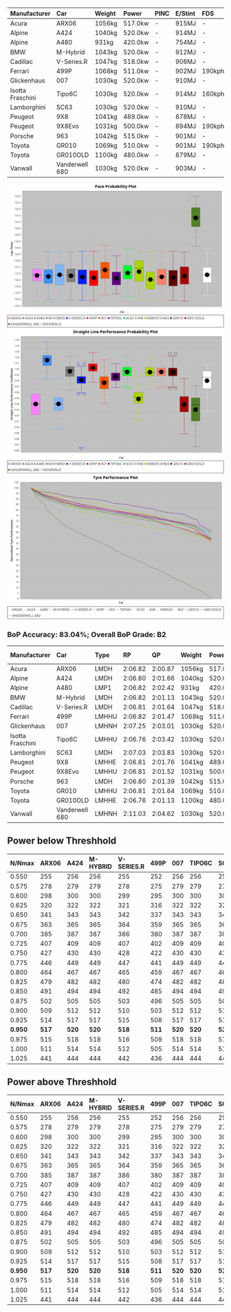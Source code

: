 | Manufacturer     | Car            | Weight | Power   | PINC    | E/Stint | FDS     |
|:-|:-|:-|:-|:-|:-|:-|
| Acura            | ARX06          | 1056kg | 517.0kw |    -    | 915MJ   |    -    |
| Alpine           | A424           | 1040kg | 520.0kw |    -    | 914MJ   |    -    |
| Alpine           | A480           | 931kg  | 420.0kw |    -    | 754MJ   |    -    |
| BMW              | M-Hybrid       | 1043kg | 520.0kw |    -    | 912MJ   |    -    |
| Cadillac         | V-Series.R     | 1047kg | 518.0kw |    -    | 906MJ   |    -    |
| Ferrari          | 499P           | 1068kg | 511.0kw |    -    | 902MJ   | 190kph  |
| Glickenhaus      | 007            | 1030kg | 520.0kw |    -    | 910MJ   |    -    |
| Isotta Fraschini | Tipo6C         | 1030kg | 520.0kw |    -    | 914MJ   | 160kph  |
| Lamborghini      | SC63           | 1030kg | 520.0kw |    -    | 910MJ   |    -    |
| Peugeot          | 9X8            | 1041kg | 489.0kw |    -    | 878MJ   |    -    |
| Peugeot          | 9X8Evo         | 1031kg | 500.0kw |    -    | 894MJ   | 190kph  |
| Porsche          | 963            | 1042kg | 515.0kw |    -    | 901MJ   |    -    |
| Toyota           | GR010          | 1069kg | 510.0kw |    -    | 901MJ   | 190kph  |
| Toyota           | GR010OLD       | 1100kg | 480.0kw |    -    | 879MJ   |    -    |
| Vanwall          | Vanderwell 680 | 1030kg | 520.0kw |    -    | 903MJ   |    -    |

![PACECHART](./IMG/AUTO.png)
![STRAIGHTLINEPERFORMANCECHART](./IMG/AUTO_sp.png)
![TYREPERFORMANCECHART](./IMG/AUTO_tw.png)

### BoP Accuracy: 83.04%; Overall BoP Grade: B2
| Manufacturer     | Car            | Type  | RP      | QP      | Weight | Power¹  | Threshhold | PINC    | Power²   | E/Stint | AVG Vmax  | FDS     | RDLC | L/Stint | BOP-Grade | Model Accuracy | Model Points | Match%  | SimDiff |
|:-|:-|:-|:-|:-|:-|:-|:-|:-|:-|:-|:-|:-|:-|:-|:-|:-|:-|:-|:-|
| Acura            | ARX06          | LMDH  | 2:06.82 | 2:00.87 | 1056kg | 517.0kw | 0.0kph     |    -    | 517.00kw |  915MJ  | 299.83kph |    -    | 1.01 | 25      | +D1       | 100.00%        | 995          | 68.74%  | #       |
| Alpine           | A424           | LMDH  | 2:06.80 | 2:01.66 | 1040kg | 520.0kw | 0.0kph     |    -    | 520.00kw |  914MJ  | 312.86kph |    -    | 1.01 | 25      | -A2       | 86.43%         | 618          | 94.14%  | ±2.41s  |
| Alpine           | A480           | LMP1  | 2:06.82 | 2:02.42 |  931kg | 420.0kw | 0.0kph     |    -    | 420.00kw |  754MJ  | 297.14kph |    -    | 1.00 | 23      | ~A1       | 68.63%         | 967          | 100.00% | ±0.16s  |
| BMW              | M-Hybrid       | LMDH  | 2:06.82 | 2:01.13 | 1043kg | 520.0kw | 0.0kph     |    -    | 520.00kw |  912MJ  | 309.65kph |    -    | 1.01 | 25      | +B1       | 93.77%         | 1672         | 89.94%  | ±2.68s  |
| Cadillac         | V-Series.R     | LMDH  | 2:06.81 | 2:01.64 | 1047kg | 518.0kw | 0.0kph     |    -    | 518.00kw |  906MJ  | 305.76kph |    -    | 1.01 | 25      | ~A1       | 83.12%         | 1921         | 96.56%  | ±3.33s  |
| Ferrari          | 499P           | LMHHU | 2:06.82 | 2:01.47 | 1068kg | 511.0kw | 0.0kph     |    -    | 511.00kw |  902MJ  | 308.09kph | 190kph  | 1.02 | 25      | ~A1       | 69.49%         | 1950         | 100.00% | ±2.92s  |
| Glickenhaus      | 007            | LMHNH | 2:07.25 | 2:03.01 | 1030kg | 520.0kw | 0.0kph     |    -    | 520.00kw |  910MJ  | 307.31kph |    -    | 0.96 | 25      | ~A1       | 89.50%         | 1518         | 100.00% | ±2.02s  |
| Isotta Fraschini | Tipo6C         | LMHHU | 2:06.76 | 2:03.42 | 1030kg | 520.0kw | 0.0kph     |    -    | 520.00kw |  914MJ  | 308.99kph | 160kph  | 1.08 | 25      | +C2       | 73.56%         | 64           | 73.12%  | ±2.88s  |
| Lamborghini      | SC63           | LMDH  | 2:07.03 | 2:03.83 | 1030kg | 520.0kw | 0.0kph     |    -    | 520.00kw |  910MJ  | 310.05kph |    -    | 1.06 | 25      | +A2       | 95.82%         | 459          | 93.84%  | ±2.70s  |
| Peugeot          | 9X8            | LMHHE | 2:06.81 | 2:01.76 | 1041kg | 489.0kw | 0.0kph     |    -    | 489.00kw |  878MJ  | 298.40kph |    -    | 1.02 | 25      | -A2       | 88.75%         | 2383         | 93.60%  | ±0.96s  |
| Peugeot          | 9X8Evo         | LMHHU | 2:06.81 | 2:01.52 | 1031kg | 500.0kw | 0.0kph     |    -    | 500.00kw |  894MJ  | 307.93kph | 190kph  | 1.02 | 25      | ~A1       | 66.97%         | 221          | 100.00% | ±2.84s  |
| Porsche          | 963            | LMDH  | 2:06.80 | 2:01.39 | 1042kg | 515.0kw | 0.0kph     |    -    | 515.00kw |  901MJ  | 308.65kph |    -    | 1.01 | 25      | ~A1       | 81.02%         | 5243         | 97.50%  | ±2.17s  |
| Toyota           | GR010          | LMHHU | 2:06.81 | 2:01.64 | 1069kg | 510.0kw | 0.0kph     |    -    | 510.00kw |  901MJ  | 306.49kph | 190kph  | 1.01 | 25      | ~A1       | 73.70%         | 2701         | 100.00% | ±3.33s  |
| Toyota           | GR010OLD       | LMHHE | 2:06.76 | 2:01.13 | 1100kg | 480.0kw | 0.0kph     |    -    | 480.00kw |  879MJ  | 293.49kph |    -    | 1.00 | 25      | -B1       | 99.03%         | 1536         | 86.18%  | ±1.03s  |
| Vanwall          | Vanderwell 680 | LMHNH | 2:11.03 | 2:04.62 | 1030kg | 520.0kw | 0.0kph     |    -    | 520.00kw |  903MJ  | 299.97kph |    -    | 1.02 | 25      | +Ω2       | 97.01%         | 649          | -48.04% | ±0.53s  |

## Power below Threshhold
| N/Nmax    | ARX06   | A424    | M-HYBRID | V-SERIES.R | 499P    | 007     | TIPO6C  | SC63    | 9X8     | 9X8EVO  | 963     | GR010   | GR010OLD | VANDERWELL 680 | ​     | RPM      | A480    |
|:-|:-|:-|:-|:-|:-|:-|:-|:-|:-|:-|:-|:-|:-|:-|:-|:-|:-|
|  0.550    |  255    |  256    |  256     |  255       |  252    |  256    |  256    |  256    |  241    |  246    |  254    |  251    |  236     |  256           |  ​    |   --     |   -     |
|  0.575    |  278    |  279    |  279     |  278       |  275    |  279    |  279    |  279    |  263    |  269    |  277    |  274    |  258     |  279           |  ​    |   --     |   -     |
|  0.600    |  298    |  300    |  300     |  299       |  295    |  300    |  300    |  300    |  282    |  289    |  297    |  295    |  277     |  300           |  ​    |   --     |   -     |
|  0.625    |  320    |  322    |  322     |  321       |  316    |  322    |  322    |  322    |  302    |  309    |  319    |  316    |  297     |  322           |  ​    |   --     |   -     |
|  0.650    |  341    |  343    |  343     |  342       |  337    |  343    |  343    |  343    |  323    |  330    |  340    |  337    |  317     |  343           |  ​    |   --     |   -     |
|  0.675    |  363    |  365    |  365     |  364       |  359    |  365    |  365    |  365    |  343    |  351    |  362    |  358    |  337     |  365           |  ​    |   --     |   -     |
|  0.700    |  385    |  387    |  387     |  386       |  380    |  387    |  387    |  387    |  364    |  372    |  383    |  380    |  358     |  387           |  ​    |   --     |   -     |
|  0.725    |  407    |  409    |  409     |  407       |  402    |  409    |  409    |  409    |  385    |  393    |  405    |  401    |  378     |  409           |  ​    |   --     |   -     |
|  0.750    |  427    |  430    |  430     |  428       |  422    |  430    |  430    |  430    |  404    |  413    |  426    |  422    |  397     |  430           |  ​    |   --     |   -     |
|  0.775    |  446    |  449    |  449     |  447       |  441    |  449    |  449    |  449    |  423    |  432    |  445    |  441    |  415     |  449           |  ​    |  5000    |  247    |
|  0.800    |  464    |  467    |  467     |  465       |  459    |  467    |  467    |  467    |  439    |  449    |  463    |  458    |  431     |  467           |  ​    |  5500    |  291    |
|  0.825    |  479    |  482    |  482     |  480       |  474    |  482    |  482    |  482    |  454    |  464    |  478    |  473    |  445     |  482           |  ​    |  6000    |  325    |
|  0.850    |  491    |  494    |  494     |  492       |  485    |  494    |  494    |  494    |  465    |  475    |  489    |  485    |  456     |  494           |  ​    |  6500    |  368    |
|  0.875    |  502    |  505    |  505     |  503       |  496    |  505    |  505    |  505    |  475    |  485    |  500    |  495    |  466     |  505           |  ​    |  7000    |  410    |
|  0.900    |  509    |  512    |  512     |  510       |  503    |  512    |  512    |  512    |  481    |  492    |  507    |  502    |  472     |  512           |  ​    |  7500    |  421    |
|  0.925    |  514    |  517    |  517     |  515       |  508    |  517    |  517    |  517    |  486    |  497    |  512    |  507    |  477     |  517           |  ​    |  8000    |  417    |
| **0.950** | **517** | **520** | **520**  | **518**    | **511** | **520** | **520** | **520** | **489** | **500** | **515** | **510** | **480**  | **520**        | **​** | **8500** | **420** |
|  0.975    |  515    |  518    |  518     |  516       |  509    |  518    |  518    |  518    |  487    |  498    |  513    |  508    |  478     |  518           |  ​    |  9000    |  210    |
|  1.000    |  511    |  514    |  514     |  512       |  505    |  514    |  514    |  514    |  484    |  495    |  509    |  505    |  475     |  514           |  ​    |   --     |   -     |
|  1.025    |  441    |  444    |  444     |  442       |  436    |  444    |  444    |  444    |  418    |  427    |  440    |  436    |  410     |  444           |  ​    |   --     |   -     |

## Power above Threshhold
| N/Nmax    | ARX06   | A424    | M-HYBRID | V-SERIES.R | 499P    | 007     | TIPO6C  | SC63    | 9X8     | 9X8EVO  | 963     | GR010   | GR010OLD | VANDERWELL 680 | ​     | RPM      | A480    |
|:-|:-|:-|:-|:-|:-|:-|:-|:-|:-|:-|:-|:-|:-|:-|:-|:-|:-|
|  0.550    |  255    |  256    |  256     |  255       |  252    |  256    |  256    |  256    |  241    |  246    |  254    |  251    |  236     |  256           |  ​    |   --     |   -     |
|  0.575    |  278    |  279    |  279     |  278       |  275    |  279    |  279    |  279    |  263    |  269    |  277    |  274    |  258     |  279           |  ​    |   --     |   -     |
|  0.600    |  298    |  300    |  300     |  299       |  295    |  300    |  300    |  300    |  282    |  289    |  297    |  295    |  277     |  300           |  ​    |   --     |   -     |
|  0.625    |  320    |  322    |  322     |  321       |  316    |  322    |  322    |  322    |  302    |  309    |  319    |  316    |  297     |  322           |  ​    |   --     |   -     |
|  0.650    |  341    |  343    |  343     |  342       |  337    |  343    |  343    |  343    |  323    |  330    |  340    |  337    |  317     |  343           |  ​    |   --     |   -     |
|  0.675    |  363    |  365    |  365     |  364       |  359    |  365    |  365    |  365    |  343    |  351    |  362    |  358    |  337     |  365           |  ​    |   --     |   -     |
|  0.700    |  385    |  387    |  387     |  386       |  380    |  387    |  387    |  387    |  364    |  372    |  383    |  380    |  358     |  387           |  ​    |   --     |   -     |
|  0.725    |  407    |  409    |  409     |  407       |  402    |  409    |  409    |  409    |  385    |  393    |  405    |  401    |  378     |  409           |  ​    |   --     |   -     |
|  0.750    |  427    |  430    |  430     |  428       |  422    |  430    |  430    |  430    |  404    |  413    |  426    |  422    |  397     |  430           |  ​    |   --     |   -     |
|  0.775    |  446    |  449    |  449     |  447       |  441    |  449    |  449    |  449    |  423    |  432    |  445    |  441    |  415     |  449           |  ​    |  5000    |  247    |
|  0.800    |  464    |  467    |  467     |  465       |  459    |  467    |  467    |  467    |  439    |  449    |  463    |  458    |  431     |  467           |  ​    |  5500    |  291    |
|  0.825    |  479    |  482    |  482     |  480       |  474    |  482    |  482    |  482    |  454    |  464    |  478    |  473    |  445     |  482           |  ​    |  6000    |  325    |
|  0.850    |  491    |  494    |  494     |  492       |  485    |  494    |  494    |  494    |  465    |  475    |  489    |  485    |  456     |  494           |  ​    |  6500    |  368    |
|  0.875    |  502    |  505    |  505     |  503       |  496    |  505    |  505    |  505    |  475    |  485    |  500    |  495    |  466     |  505           |  ​    |  7000    |  410    |
|  0.900    |  509    |  512    |  512     |  510       |  503    |  512    |  512    |  512    |  481    |  492    |  507    |  502    |  472     |  512           |  ​    |  7500    |  421    |
|  0.925    |  514    |  517    |  517     |  515       |  508    |  517    |  517    |  517    |  486    |  497    |  512    |  507    |  477     |  517           |  ​    |  8000    |  417    |
| **0.950** | **517** | **520** | **520**  | **518**    | **511** | **520** | **520** | **520** | **489** | **500** | **515** | **510** | **480**  | **520**        | **​** | **8500** | **420** |
|  0.975    |  515    |  518    |  518     |  516       |  509    |  518    |  518    |  518    |  487    |  498    |  513    |  508    |  478     |  518           |  ​    |  9000    |  210    |
|  1.000    |  511    |  514    |  514     |  512       |  505    |  514    |  514    |  514    |  484    |  495    |  509    |  505    |  475     |  514           |  ​    |   --     |   -     |
|  1.025    |  441    |  444    |  444     |  442       |  436    |  444    |  444    |  444    |  418    |  427    |  440    |  436    |  410     |  444           |  ​    |   --     |   -     |
